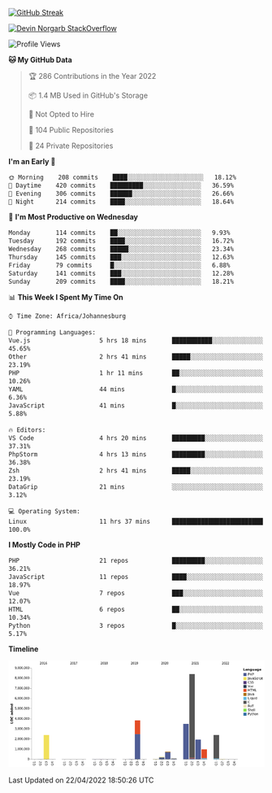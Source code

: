 
[![GitHub Streak](http://github-readme-streak-stats.herokuapp.com?user=DevinNorgarb&date_format=M%20j%5B%2C%20Y%5D)](https://git.io/streak-stats)


[![Devin Norgarb StackOverflow](https://github-readme-stackoverflow.vercel.app/?userID=4993755)](https://stackoverflow.com/users/4993755/devin-norgarb)

<!--START_SECTION:waka-->
![Profile Views](http://img.shields.io/badge/Profile%20Views-0-blue)

**🐱 My GitHub Data** 

> 🏆 286 Contributions in the Year 2022
 > 
> 📦 1.4 MB Used in GitHub's Storage 
 > 
> 🚫 Not Opted to Hire
 > 
> 📜 104 Public Repositories 
 > 
> 🔑 24 Private Repositories  
 > 
**I'm an Early 🐤** 

```text
🌞 Morning    208 commits    ████░░░░░░░░░░░░░░░░░░░░░   18.12% 
🌆 Daytime    420 commits    █████████░░░░░░░░░░░░░░░░   36.59% 
🌃 Evening    306 commits    ██████░░░░░░░░░░░░░░░░░░░   26.66% 
🌙 Night      214 commits    ████░░░░░░░░░░░░░░░░░░░░░   18.64%

```
📅 **I'm Most Productive on Wednesday** 

```text
Monday       114 commits    ██░░░░░░░░░░░░░░░░░░░░░░░   9.93% 
Tuesday      192 commits    ████░░░░░░░░░░░░░░░░░░░░░   16.72% 
Wednesday    268 commits    █████░░░░░░░░░░░░░░░░░░░░   23.34% 
Thursday     145 commits    ███░░░░░░░░░░░░░░░░░░░░░░   12.63% 
Friday       79 commits     █░░░░░░░░░░░░░░░░░░░░░░░░   6.88% 
Saturday     141 commits    ███░░░░░░░░░░░░░░░░░░░░░░   12.28% 
Sunday       209 commits    ████░░░░░░░░░░░░░░░░░░░░░   18.21%

```


📊 **This Week I Spent My Time On** 

```text
⌚︎ Time Zone: Africa/Johannesburg

💬 Programming Languages: 
Vue.js                   5 hrs 18 mins       ███████████░░░░░░░░░░░░░░   45.65% 
Other                    2 hrs 41 mins       █████░░░░░░░░░░░░░░░░░░░░   23.19% 
PHP                      1 hr 11 mins        ██░░░░░░░░░░░░░░░░░░░░░░░   10.26% 
YAML                     44 mins             █░░░░░░░░░░░░░░░░░░░░░░░░   6.36% 
JavaScript               41 mins             █░░░░░░░░░░░░░░░░░░░░░░░░   5.88%

🔥 Editors: 
VS Code                  4 hrs 20 mins       █████████░░░░░░░░░░░░░░░░   37.31% 
PhpStorm                 4 hrs 13 mins       █████████░░░░░░░░░░░░░░░░   36.38% 
Zsh                      2 hrs 41 mins       █████░░░░░░░░░░░░░░░░░░░░   23.19% 
DataGrip                 21 mins             ░░░░░░░░░░░░░░░░░░░░░░░░░   3.12%

💻 Operating System: 
Linux                    11 hrs 37 mins      █████████████████████████   100.0%

```

**I Mostly Code in PHP** 

```text
PHP                      21 repos            █████████░░░░░░░░░░░░░░░░   36.21% 
JavaScript               11 repos            ████░░░░░░░░░░░░░░░░░░░░░   18.97% 
Vue                      7 repos             ███░░░░░░░░░░░░░░░░░░░░░░   12.07% 
HTML                     6 repos             ██░░░░░░░░░░░░░░░░░░░░░░░   10.34% 
Python                   3 repos             █░░░░░░░░░░░░░░░░░░░░░░░░   5.17%

```


**Timeline**

![Chart not found](https://raw.githubusercontent.com/DevinNorgarb/DevinNorgarb/main/charts/bar_graph.png) 


 Last Updated on 22/04/2022 18:50:26 UTC
<!--END_SECTION:waka-->

